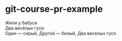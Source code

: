 # git-course-pr-example

Жили у бабуси  
Два весёлых гуся:  
Один — серый,
Другой — белый,
Два весёлых гуся.  
